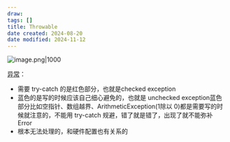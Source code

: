 ```yaml
---
draw:
tags: []
title: Throwable
date created: 2024-08-20
date modified: 2024-11-12
---
```


![image.png|1000](https://imagehosting4picgo.oss-cn-beijing.aliyuncs.com/imagehosting/fix-dir%2Fpicgo%2Fpicgo-clipboard-images%2F2024%2F08%2F20%2F11-27-07-48ce5245af8e69526d54787f51fab89d-202408201127685-ec753b.png)

[异常](异常.md)：

- 需要 try-catch 的是红色部分，也就是checked exception
- 蓝色的是写的时候应该自己细心避免的，也就是 unchecked exception蓝色部分比如空指针、数组越界、ArithmeticException(1除以 0)都是需要写的时候就注意的，不能用 try-catch 规避，错了就是错了，出现了就不能弥补  
Error
- 根本无法处理的，和硬件配置也有关系的
